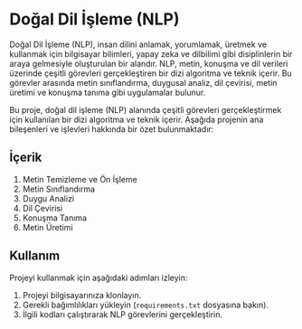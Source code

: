 # Doğal Dil İşleme (NLP) 
Doğal Dil İşleme (NLP), insan dilini anlamak, yorumlamak, üretmek ve kullanmak için bilgisayar bilimleri, yapay zeka ve dilbilimi gibi disiplinlerin bir araya gelmesiyle oluşturulan bir alandır. NLP, metin, konuşma ve dil verileri üzerinde çeşitli görevleri gerçekleştiren bir dizi algoritma ve teknik içerir. Bu görevler arasında metin sınıflandırma, duygusal analiz, dil çevirisi, metin üretimi ve konuşma tanıma gibi uygulamalar bulunur.

Bu proje, doğal dil işleme (NLP) alanında çeşitli görevleri gerçekleştirmek için kullanılan bir dizi algoritma ve teknik içerir. Aşağıda projenin ana bileşenleri ve işlevleri hakkında bir özet bulunmaktadır:

## İçerik

1. Metin Temizleme ve Ön İşleme
2. Metin Sınıflandırma
3. Duygu Analizi
4. Dil Çevirisi
5. Konuşma Tanıma
6. Metin Üretimi

## Kullanım

Projeyi kullanmak için aşağıdaki adımları izleyin:

1. Projeyi bilgisayarınıza klonlayın.
2. Gerekli bağımlılıkları yükleyin (`requirements.txt` dosyasına bakın).
3. İlgili kodları çalıştırarak NLP görevlerini gerçekleştirin.


